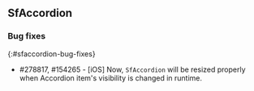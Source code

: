 ## SfAccordion

### Bug fixes
{:#sfaccordion-bug-fixes}

* \#278817, #154265 - [iOS] Now, `SfAccordion` will be resized properly when Accordion item's visibility is changed in runtime.
